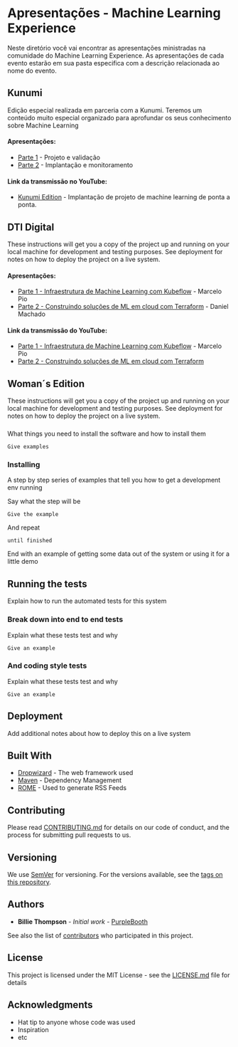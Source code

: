 # Apresentações - Machine Learning Experience

Neste diretório você vai encontrar as apresentações ministradas na comunidade do Machine Learning Experience. As apresentações de cada evento estarão em sua pasta especifica com a descrição relacionada ao nome do evento.

## Kunumi

Edição especial realizada em parceria com a Kunumi. Teremos um conteúdo muito especial organizado para aprofundar os seus conhecimento sobre Machine Learning

#### Apresentações:


* [Parte 1](https://github.com/MarcusWiilo/Machine-Learning-Experience/blob/master/Presentations/Kunumi/1%20-%20Projeto%20e%20validac%CC%A7a%CC%83o.pdf) - Projeto e validação
* [Parte 2](https://github.com/MarcusWiilo/Machine-Learning-Experience/blob/master/Presentations/Kunumi/2%20-%20Implantac%CC%A7a%CC%83o%20e%20Monitoramento.pdf) - Implantação e monitoramento

#### Link da transmissão no YouTube:

* [Kunumi Edition](https://www.youtube.com/watch?v=NtTloC1xwqA) - Implantação de projeto de machine learning de ponta a ponta.

## DTI Digital

These instructions will get you a copy of the project up and running on your local machine for development and testing purposes. See deployment for notes on how to deploy the project on a live system.

#### Apresentações:

* [Parte 1 - Infraestrutura de Machine Learning com Kubeflow](https://github.com/MarcusWiilo/Machine-Learning-Experience/blob/master/Presentations/DTI%20Digital/Marcelo%20Pio%20Infraestrutura%20de%20ML%20com%20Kubeflow_.pdf) - Marcelo Pio
* [Parte 2 - Construindo soluções de ML em cloud com Terraform](https://github.com/MarcusWiilo/Machine-Learning-Experience/blob/master/Presentations/DTI%20Digital/Daniel%20Machado%20Terraform%20as%20ML%20IaC.pdf) - Daniel Machado

#### Link da transmissão do YouTube:

* [Parte 1 - Infraestrutura de Machine Learning com Kubeflow](https://www.youtube.com/watch?v=uA0ykZLvRFY) - Marcelo Pio
* [Parte 2 - Construindo soluções de ML em cloud com Terraform](https://www.youtube.com/watch?v=QThSorW2pyQ&t=1s)


## Woman´s Edition

These instructions will get you a copy of the project up and running on your local machine for development and testing purposes. See deployment for notes on how to deploy the project on a live system.

### 

What things you need to install the software and how to install them

```
Give examples
```

### Installing

A step by step series of examples that tell you how to get a development env running

Say what the step will be

```
Give the example
```

And repeat

```
until finished
```

End with an example of getting some data out of the system or using it for a little demo

## Running the tests

Explain how to run the automated tests for this system

### Break down into end to end tests

Explain what these tests test and why

```
Give an example
```

### And coding style tests

Explain what these tests test and why

```
Give an example
```

## Deployment

Add additional notes about how to deploy this on a live system

## Built With

* [Dropwizard](http://www.dropwizard.io/1.0.2/docs/) - The web framework used
* [Maven](https://maven.apache.org/) - Dependency Management
* [ROME](https://rometools.github.io/rome/) - Used to generate RSS Feeds

## Contributing

Please read [CONTRIBUTING.md](https://gist.github.com/PurpleBooth/b24679402957c63ec426) for details on our code of conduct, and the process for submitting pull requests to us.

## Versioning

We use [SemVer](http://semver.org/) for versioning. For the versions available, see the [tags on this repository](https://github.com/your/project/tags). 

## Authors

* **Billie Thompson** - *Initial work* - [PurpleBooth](https://github.com/PurpleBooth)

See also the list of [contributors](https://github.com/your/project/contributors) who participated in this project.

## License

This project is licensed under the MIT License - see the [LICENSE.md](LICENSE.md) file for details

## Acknowledgments

* Hat tip to anyone whose code was used
* Inspiration
* etc


